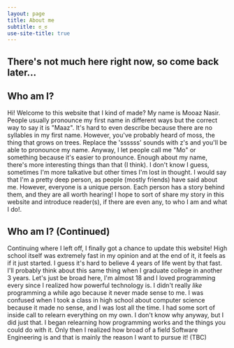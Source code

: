 ```yaml
---
layout: page
title: About me
subtitle: ಠ_ಠ
use-site-title: true
---
```

## There's not much here right now, so come back later...

## Who am I?
  Hi! Welcome to this website that I kind of made? My name is Mooaz Nasir.
  People usually pronounce my first name in different ways but the correct way to say it is "Maaz".
  It's hard to even describe because there
  are no syllables in my first name. However, you've probably heard of moss, the thing
  that grows on trees. Replace the 'ssssss' sounds with z's and you'll be able to pronounce
  my name. Anyway, I let people call me "Mo" or something because it's easier to pronounce.
  Enough about my name, there's more interesting things than that (I think). I don't know
  I guess, sometimes I'm more talkative but other times I'm lost in thought. I would say
  that I'm a pretty deep person, as people (mostly friends) have said about me. However,
  everyone is a unique person. Each person has a story behind them, and they are all
  worth hearing! I hope to sort of share my story in this website and introduce
  reader(s), if there are even any, to who I am and what I do!.

## Who am I? (Continued)
  Continuing where I left off, I finally got a chance to update this website!
  High school itself was extremely fast in my opinion and at the end of it, it feels as
  if it just started. I guess it's hard to believe 4 years of life went by that fast.
  I'll probably think about this same thing when I graduate college in another 3 years.
  Let's just be broad here, I'm almost 18 and I loved programming every since I realized
  how powerful technology is. I didn't really _like_ programming a while ago because it never
  made sense to me. I was confused when I took a class in high school about computer science
  because it made no sense, and I was lost all the time. I had some sort of inside call
  to relearn everything on my own. I don't know why anyway, but I did just that. I began
  relearning how programming works and the things you could do with it. Only then I realized
  how broad of a field Software Engineering is and that is mainly the reason I want to pursue it!
  (TBC)
